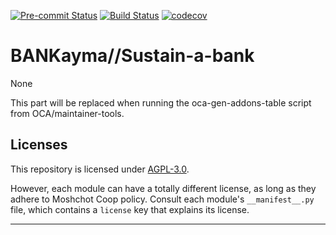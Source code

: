 
<!-- /!\ Non OCA Context : Set here the badge of your runbot / runboat instance. -->
[![Pre-commit Status](https://github.com/moshchot/BANKayma/actions/workflows/pre-commit.yml/badge.svg?branch=16.0)](https://github.com/moshchot/BANKayma/actions/workflows/pre-commit.yml?query=branch%3A16.0)
[![Build Status](https://github.com/moshchot/BANKayma/actions/workflows/test.yml/badge.svg?branch=16.0)](https://github.com/moshchot/BANKayma/actions/workflows/test.yml?query=branch%3A16.0)
[![codecov](https://codecov.io/gh/moshchot/BANKayma/branch/16.0/graph/badge.svg)](https://codecov.io/gh/moshchot/BANKayma)
<!-- /!\ Non OCA Context : Set here the badge of your translation instance. -->

<!-- /!\ do not modify above this line -->

# BANKayma//Sustain-a-bank

None

<!-- /!\ do not modify below this line -->

<!-- prettier-ignore-start -->

[//]: # (addons)

This part will be replaced when running the oca-gen-addons-table script from OCA/maintainer-tools.

[//]: # (end addons)

<!-- prettier-ignore-end -->

## Licenses

This repository is licensed under [AGPL-3.0](LICENSE).

However, each module can have a totally different license, as long as they adhere to Moshchot Coop
policy. Consult each module's `__manifest__.py` file, which contains a `license` key
that explains its license.

----
<!-- /!\ Non OCA Context : Set here the full description of your organization. -->

